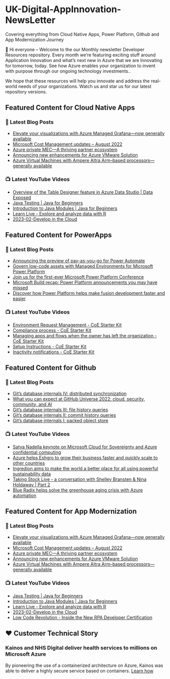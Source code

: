 # UK-Digital-AppInnovation-NewsLetter

Covering everything from Cloud Native Apps, Power Platform, Github and App Modernization Journey

👋 Hi everyone – Welcome to the our Monthly newsletter Developer Resources repository. Every month we’re featuring exciting stuff around Application Innovation and what’s next new in Azure that we are Innovating for tomorrow, today. See how Azure enables your organization to invent with purpose through our ongoing technology investments..


We hope that these resources will help you innovate and address the real-world needs of your organizations. Watch us and star us for our latest repository versions.

## Featured Content for Cloud Native Apps


### 📝 Latest Blog Posts

    
<!-- BLOGCNA:START -->
- [Elevate your visualizations with Azure Managed Grafana—now generally available](https://azure.microsoft.com/blog/elevate-your-visualizations-with-azure-managed-grafana-now-generally-available/)
- [Microsoft Cost Management updates – August 2022](https://azure.microsoft.com/blog/microsoft-cost-management-updates-august-2022/)
- [Azure private MEC—A thriving partner ecosystem](https://azure.microsoft.com/blog/azure-private-mec-a-thriving-partner-ecosystem/)
- [Announcing new enhancements for Azure VMware Solution](https://azure.microsoft.com/blog/announcing-new-enhancements-for-azure-vmware-solution/)
- [Azure Virtual Machines with Ampere Altra Arm–based processors—generally available](https://azure.microsoft.com/blog/azure-virtual-machines-with-ampere-altra-arm-based-processors-generally-available/)
<!-- BLOGCNA:END -->

### 📺 Latest YouTube Videos

 
<!-- YOUTUBECNA:START -->
- [Overview of the Table Designer feature in Azure Data Studio | Data Exposed](https://www.youtube.com/watch?v=178Fl5pm4dY)
- [Java Testing | Java for Beginners](https://www.youtube.com/watch?v=nu-Xu1Fz10Q)
- [Introduction to Java Modules | Java for Beginners](https://www.youtube.com/watch?v=3KP5YiKLkeo)
- [Learn Live - Explore and analyze data with R](https://www.youtube.com/watch?v=ALQEVEuTXis)
- [2023-02-Develop in the Cloud](https://www.youtube.com/watch?v=sihXl4_uuUQ)
<!-- YOUTUBECNA:END -->

##  Featured Content for PowerApps
### 📝 Latest Blog Posts
<!-- BLOGPOWER:START -->
- [Announcing the preview of pay-as-you-go for Power Automate](https://cloudblogs.microsoft.com/powerplatform/2022/07/21/announcing-the-preview-of-pay-as-you-go-for-power-automate/)
- [Govern low-code assets with Managed Environments for Microsoft Power Platform](https://cloudblogs.microsoft.com/powerplatform/2022/07/12/govern-low-code-assets-with-managed-environments-for-microsoft-power-platform/)
- [Join us for the first-ever Microsoft Power Platform Conference](https://cloudblogs.microsoft.com/powerplatform/2022/07/12/join-us-for-the-first-ever-microsoft-power-platform-conference/)
- [Microsoft Build recap: Power Platform announcements you may have missed](https://cloudblogs.microsoft.com/powerplatform/2022/05/31/microsoft-build-recap-power-platform-announcements-you-may-have-missed/)
- [Discover how Power Platform helps make fusion development faster and easier](https://cloudblogs.microsoft.com/powerplatform/2022/05/25/discover-how-power-platform-helps-make-fusion-development-faster-and-easier/)
<!-- BLOGPOWER:END -->
 ### 📺 Latest YouTube Videos
    
<!-- YOUTUBEPOWER:START -->
- [Environment Request Management - CoE Starter Kit](https://www.youtube.com/watch?v=16mspbGz1zA)
- [Compliance process - CoE Starter Kit](https://www.youtube.com/watch?v=WXXFjHLt5ss)
- [Managing apps and flows when the owner has left the organization - CoE Starter Kit](https://www.youtube.com/watch?v=0zptiBppTNo)
- [Setup Instructions - CoE Starter Kit](https://www.youtube.com/watch?v=Lsooi7xp6eA)
- [Inactivity notifications - CoE Starter Kit](https://www.youtube.com/watch?v=PZ5u_2E9uUI)
<!-- YOUTUBEPOWER:END -->

##  Featured Content for Github
### 📝 Latest Blog Posts
<!-- BLOGGITHUB:START -->
- [Git&#8217;s database internals IV: distributed synchronization](https://github.blog/2022-09-01-gits-database-internals-iv-distributed-synchronization/)
- [What you can expect at GitHub Universe 2022: cloud, security, community, and AI](https://github.blog/2022-08-31-what-you-can-expect-at-github-universe-2022-cloud-security-community-and-ai/)
- [Git&#8217;s database internals III: file history queries](https://github.blog/2022-08-31-gits-database-internals-iii-file-history-queries/)
- [Git&#8217;s database internals II: commit history queries](https://github.blog/2022-08-30-gits-database-internals-ii-commit-history-queries/)
- [Git&#8217;s database internals I: packed object store](https://github.blog/2022-08-29-gits-database-internals-i-packed-object-store/)
<!-- BLOGGITHUB:END -->
### 📺 Latest YouTube Videos
<!-- YOUTUBEGITHUB:START -->
- [Satya Nadella keynote on Microsoft Cloud for Sovereignty and Azure confidential computing](https://www.youtube.com/watch?v=L35eKUN4ZZ8)
- [Azure helps Eshgro to grow their business faster and quickly scale to other countries](https://www.youtube.com/watch?v=z59bPOjthHU)
- [Ingredion aims to make the world a better place for all using powerful sustainability data](https://www.youtube.com/watch?v=II1lM5fmV-o)
- [Taking Stock Live - a conversation with Shelley Bransten &amp; Nina Holdaway | Part 2](https://www.youtube.com/watch?v=3aRvzn4ChlE)
- [Blue Radix helps solve the greenhouse aging crisis with Azure automation](https://www.youtube.com/watch?v=RbmGSPMHY_s)
<!-- YOUTUBEGITHUB:END -->
##  Featured Content for App Modernization
### 📝 Latest Blog Posts
<!-- BLOGAPPMOD:START -->
- [Elevate your visualizations with Azure Managed Grafana—now generally available](https://azure.microsoft.com/blog/elevate-your-visualizations-with-azure-managed-grafana-now-generally-available/)
- [Microsoft Cost Management updates – August 2022](https://azure.microsoft.com/blog/microsoft-cost-management-updates-august-2022/)
- [Azure private MEC—A thriving partner ecosystem](https://azure.microsoft.com/blog/azure-private-mec-a-thriving-partner-ecosystem/)
- [Announcing new enhancements for Azure VMware Solution](https://azure.microsoft.com/blog/announcing-new-enhancements-for-azure-vmware-solution/)
- [Azure Virtual Machines with Ampere Altra Arm–based processors—generally available](https://azure.microsoft.com/blog/azure-virtual-machines-with-ampere-altra-arm-based-processors-generally-available/)
<!-- BLOGAPPMOD:END -->
### 📺 Latest YouTube Videos
<!-- YOUTUBEAPPMOD:START -->
- [Java Testing | Java for Beginners](https://www.youtube.com/watch?v=nu-Xu1Fz10Q)
- [Introduction to Java Modules | Java for Beginners](https://www.youtube.com/watch?v=3KP5YiKLkeo)
- [Learn Live - Explore and analyze data with R](https://www.youtube.com/watch?v=ALQEVEuTXis)
- [2023-02-Develop in the Cloud](https://www.youtube.com/watch?v=sihXl4_uuUQ)
- [Low Code Revolution - Inside the New RPA Developer Certification](https://www.youtube.com/watch?v=MW-NfZC2jds)
<!-- YOUTUBEAPPMOD:END -->


## ♥️ Customer Technical Story 

### Kainos and NHS Digital deliver health services to millions on Microsoft Azure

By pioneering the use of a containerized architecture on Azure, Kainos was able to deliver a highly secure service based on containers. [Learn how](https://customers.microsoft.com/en-us/story/1368348549535774520-kainos-and-nhs-digital-deliver-health-services-to-millions-on-microsoft-azure)

